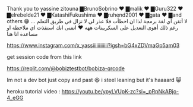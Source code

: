 Thank you to yassine zitouna
▇BrunoSobrino ♥
▇malik ♥
▇Guru322 ♥
▇elrebelde21 ♥
▇KatashiFukushima ♥
▇ruhend2001 ♥
▇gata ♥
▇and others 😁
لا أتقن أي لغة برمجة لذا ان اخطأت فلا عذر لي لا نزال في طريق التعلم ... رغم ذلك أهوى التعديل على السكريبتات ههه ♥ اتمنى انك استفذت 
اي ملاحطة او مساعدة انا هنا

https://www.instagram.com/x_yassiiiiiiiiiiii?igsh=bG4xZDVmaGp5am03

get session code from this link

https://replit.com/@bobiztestbot/bobiza-qrcode

Im not a dev bot just copy and past 😆 i steel leaning but it's haaaard 😸
 
heroku tutorial video :
https://youtu.be/ypyLVUpK-zc?si=_pRpNkABjo-4_eGG
